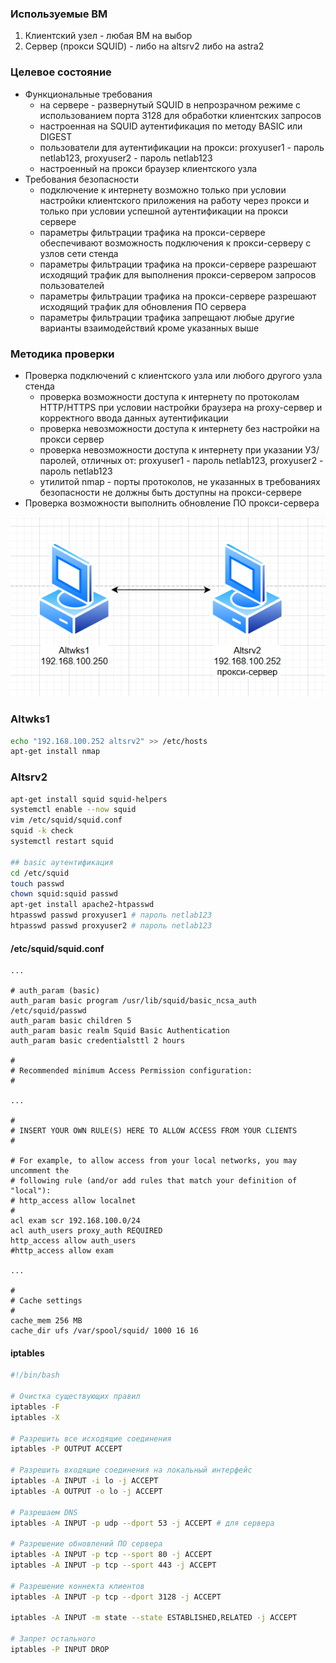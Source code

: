 ### Используемые ВМ
1. Клиентский узел - любая ВМ на выбор
2. Сервер (прокси SQUID) - либо на altsrv2 либо на astra2
### Целевое состояние
* Функциональные требования
	* на сервере - развернутый SQUID в непрозрачном режиме с использованием порта 3128 для обработки клиентских запросов
	* настроенная на SQUID аутентификация по методу BASIC или DIGEST
	* пользователи для аутентификации на прокси: proxyuser1 - пароль netlab123, proxyuser2 - пароль netlab123
	* настроенный на прокси браузер клиентского узла
* Требования безопасности
	* подключение к интернету возможно только при условии настройки клиентского приложения на работу через прокси и только при условии успешной аутентификации на прокси сервере
	* параметры фильтрации трафика на прокси-сервере обеспечивают возможность подключения к прокси-серверу с узлов сети стенда
	* параметры фильтрации трафика на прокси-сервере разрешают исходящий трафик для выполнения прокси-сервером запросов пользователей
	* параметры фильтрации трафика на прокси-сервере разрешают исходящий трафик для обновления ПО сервера
	* параметры фильтрации трафика запрещают любые другие варианты взаимодействий кроме указанных выше
### Методика проверки
* Проверка подключений с клиентского узла или любого другого узла стенда
	* проверка возможности доступа к интернету по протоколам HTTP/HTTPS при условии настройки браузера на proxy-сервер и корректного ввода данных аутентификации
	* проверка невозможности доступа к интернету без настройки на прокси сервер
	* проверка невозможности доступа к интернету при указании УЗ/паролей, отличных от: proxyuser1 - пароль netlab123, proxyuser2 - пароль netlab123
	* утилитой nmap - порты протоколов, не указанных в требованиях безопасности не должны быть доступны на прокси-сервере
* Проверка возможности выполнить обновление ПО прокси-сервера

![](attachment/3f2e2a13a3a2b26fb7eb10323d67fccb.png)
### Altwks1
```bash
echo "192.168.100.252 altsrv2" >> /etc/hosts
apt-get install nmap
```
### Altsrv2
```bash
apt-get install squid squid-helpers
systemctl enable --now squid
vim /etc/squid/squid.conf
squid -k check
systemctl restart squid

## basic аутентификация
cd /etc/squid
touch passwd
chown squid:squid passwd
apt-get install apache2-htpasswd
htpasswd passwd proxyuser1 # пароль netlab123
htpasswd passwd proxyuser2 # пароль netlab123
```
#### /etc/squid/squid.conf
```
...

# auth_param (basic)
auth_param basic program /usr/lib/squid/basic_ncsa_auth /etc/squid/passwd
auth_param basic children 5
auth_param basic realm Squid Basic Authentication
auth_param basic credentialsttl 2 hours

#
# Recommended minimum Access Permission configuration:
#

...

#
# INSERT YOUR OWN RULE(S) HERE TO ALLOW ACCESS FROM YOUR CLIENTS
#

# For example, to allow access from your local networks, you may uncomment the
# following rule (and/or add rules that match your definition of "local"):
# http_access allow localnet
#
acl exam scr 192.168.100.0/24
acl auth_users proxy_auth REQUIRED
http_access allow auth_users
#http_access allow exam

...

#
# Cache settings
#
cache_mem 256 MB
cache_dir ufs /var/spool/squid/ 1000 16 16
```
#### iptables
```bash linenums="1"
#!/bin/bash

# Очистка существующих правил
iptables -F
iptables -X

# Разрешить все исходящие соединения
iptables -P OUTPUT ACCEPT

# Разрешить входящие соединения на локальный интерфейс
iptables -A INPUT -i lo -j ACCEPT
iptables -A OUTPUT -o lo -j ACCEPT

# Разрешаем DNS
iptables -A INPUT -p udp --dport 53 -j ACCEPT # для сервера

# Разрешение обновлений ПО сервера
iptables -A INPUT -p tcp --sport 80 -j ACCEPT
iptables -A INPUT -p tcp --sport 443 -j ACCEPT

# Разрешение коннекта клиентов
iptables -A INPUT -p tcp --dport 3128 -j ACCEPT

iptables -A INPUT -m state --state ESTABLISHED,RELATED -j ACCEPT

# Запрет остального
iptables -P INPUT DROP
```
